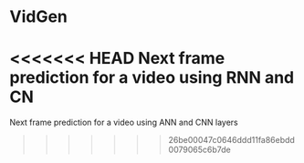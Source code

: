 # VidGen
<<<<<<< HEAD
Next frame prediction for a video using RNN and CN
=======
Next frame prediction for a video using ANN and CNN layers
>>>>>>> 26be00047c0646ddd11fa86ebdd0079065c6b7de
